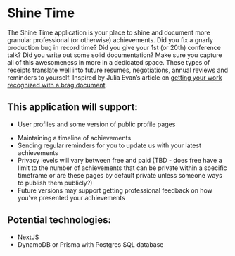 # Shine Time
The Shine Time application is your place to shine and document more granular professional (or otherwise) achievements. Did you fix a gnarly production bug in record time? Did you give your 1st (or 20th) conference talk? Did you write out some solid documentation? Make sure you capture all of this awesomeness in more in a dedicated space. These types of receipts translate well into future resumes, negotiations, annual reviews and reminders to yourself.  Inspired by Julia Evan’s article on [getting your work recognized with a brag document](https://jvns.ca/blog/brag-documents/).

## This application will support:
- User profiles and some version of public profile pages 
* Maintaining a timeline of achievements 
* Sending regular reminders for you to update us with your latest achievements 
* Privacy levels will vary between free and paid (TBD - does free have a limit to the number of achievements that can be private within a specific timeframe or are these pages by default private unless someone ways to publish them publicly?)
* Future versions may support getting professional feedback on how you’ve presented your achievements

## Potential technologies:
- NextJS
- DynamoDB or Prisma with Postgres SQL database
